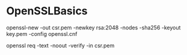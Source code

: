 # OpenSSLBasics

openssl-new -out csr.pem -newkey rsa:2048 -nodes -sha256 -keyout key.pem -config openssl.cnf

openssl req -text -noout -verify -in csr.pem
